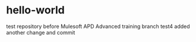 # hello-world
test repository before Mulesoft APD Advanced training
branch test4 added
another change and commit
